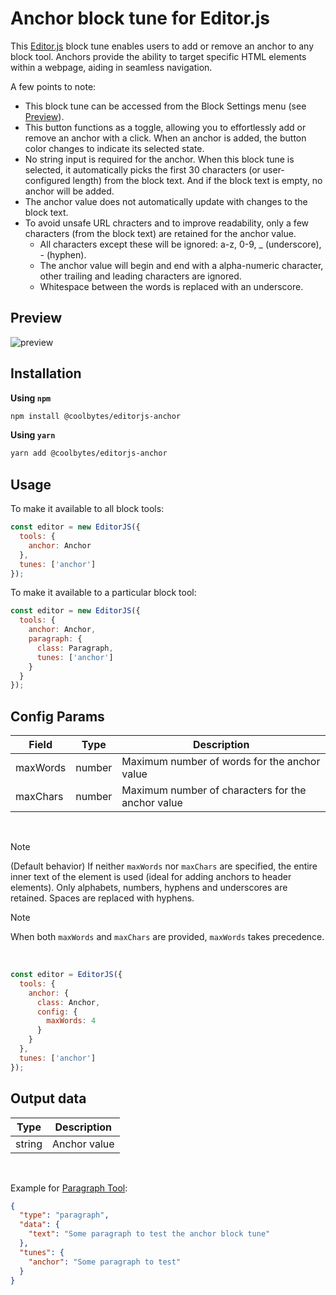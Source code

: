 # Anchor block tune for Editor.js

This [Editor.js](https://editorjs.io/) block tune enables users to add or remove an anchor to any block tool. Anchors provide the ability to target specific HTML elements within a webpage, aiding in seamless navigation.

A few points to note:
* This block tune can be accessed from the Block Settings menu (see [Preview](https://github.com/CoolBytesIN/editorjs-anchor?tab=readme-ov-file#preview)).
* This button functions as a toggle, allowing you to effortlessly add or remove an anchor with a click. When an anchor is added, the button color changes to indicate its selected state.
* No string input is required for the anchor. When this block tune is selected, it automatically picks the first 30 characters (or user-configured length) from the block text. And if the block text is empty, no anchor will be added.
* The anchor value does not automatically update with changes to the block text.
* To avoid unsafe URL chracters and to improve readability, only a few characters (from the block text) are retained for the anchor value.
  * All characters except these will be ignored: a-z, 0-9, _ (underscore), - (hyphen).
  * The anchor value will begin and end with a alpha-numeric character, other trailing and leading characters are ignored.
  * Whitespace between the words is replaced with an underscore.

## Preview

![preview](https://api.coolbytes.in/media/handle/view/image/733dd8b3-68a7-4cf1-bcf6-5888fb526656/)

## Installation

**Using `npm`**

```sh
npm install @coolbytes/editorjs-anchor
```

**Using `yarn`**

```sh
yarn add @coolbytes/editorjs-anchor
```

## Usage

To make it available to all block tools:

```js
const editor = new EditorJS({
  tools: {
    anchor: Anchor
  },
  tunes: ['anchor']
});
```

To make it available to a particular block tool:

```js
const editor = new EditorJS({
  tools: {
    anchor: Anchor,
    paragraph: {
      class: Paragraph,
      tunes: ['anchor']
    }
  }
});
```

## Config Params

|Field|Type|Description|
|---|---|---|
|maxWords|number|Maximum number of words for the anchor value|
|maxChars|number|Maximum number of characters for the anchor value|

&nbsp;

> [!NOTE]
> (Default behavior) If neither `maxWords` nor `maxChars` are specified, the entire inner text of the element is used (ideal for adding anchors to header elements). Only alphabets, numbers, hyphens and underscores are retained. Spaces are replaced with hyphens.

> [!NOTE]
> When both `maxWords` and `maxChars` are provided, `maxWords` takes precedence.

&nbsp;

```js
const editor = EditorJS({
  tools: {
    anchor: {
      class: Anchor,
      config: {
        maxWords: 4
      }
    }
  },
  tunes: ['anchor']
});
```

## Output data

|Type|Description|
|---|---|
|string|Anchor value|

&nbsp;

Example for [Paragraph Tool](https://github.com/editor-js/paragraph):

```json
{
  "type": "paragraph",
  "data": {
    "text": "Some paragraph to test the anchor block tune"
  },
  "tunes": {
    "anchor": "Some paragraph to test"
  }
}
```
